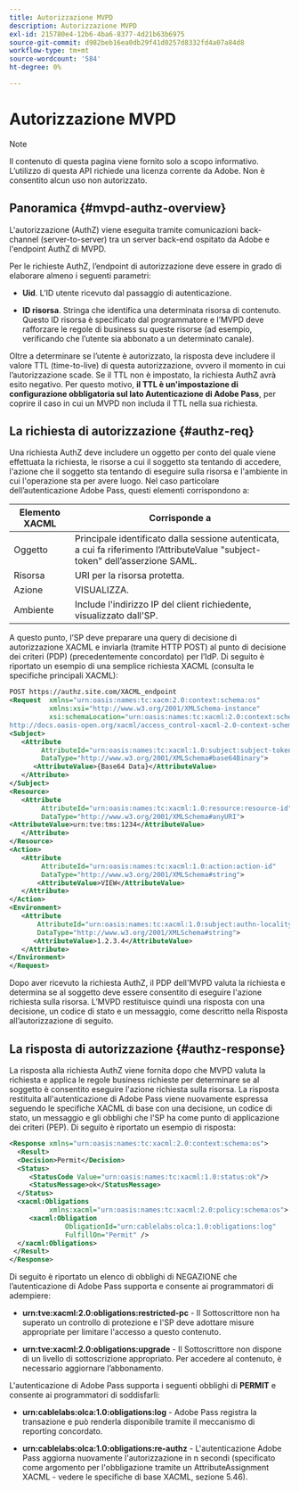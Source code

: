 ```yaml
---
title: Autorizzazione MVPD
description: Autorizzazione MVPD
exl-id: 215780e4-12b6-4ba6-8377-4d21b63b6975
source-git-commit: d982beb16ea0db29f41d0257d8332fd4a07a84d8
workflow-type: tm+mt
source-wordcount: '584'
ht-degree: 0%

---
```


# Autorizzazione MVPD

>[!NOTE]
>
>Il contenuto di questa pagina viene fornito solo a scopo informativo. L’utilizzo di questa API richiede una licenza corrente da Adobe. Non è consentito alcun uso non autorizzato.

## Panoramica {#mvpd-authz-overview}

L&#39;autorizzazione (AuthZ) viene eseguita tramite comunicazioni back-channel (server-to-server) tra un server back-end ospitato da Adobe e l&#39;endpoint AuthZ di MVPD.

Per le richieste AuthZ, l’endpoint di autorizzazione deve essere in grado di elaborare almeno i seguenti parametri:

* **Uid**. L’ID utente ricevuto dal passaggio di autenticazione.

* **ID risorsa**. Stringa che identifica una determinata risorsa di contenuto. Questo ID risorsa è specificato dal programmatore e l’MVPD deve rafforzare le regole di business su queste risorse (ad esempio, verificando che l’utente sia abbonato a un determinato canale).

Oltre a determinare se l’utente è autorizzato, la risposta deve includere il valore TTL (time-to-live) di questa autorizzazione, ovvero il momento in cui l’autorizzazione scade. Se il TTL non è impostato, la richiesta AuthZ avrà esito negativo.  Per questo motivo, **il TTL è un&#39;impostazione di configurazione obbligatoria sul lato Autenticazione di Adobe Pass**, per coprire il caso in cui un MVPD non includa il TTL nella sua richiesta.

## La richiesta di autorizzazione {#authz-req}

Una richiesta AuthZ deve includere un oggetto per conto del quale viene effettuata la richiesta, le risorse a cui il soggetto sta tentando di accedere, l&#39;azione che il soggetto sta tentando di eseguire sulla risorsa e l&#39;ambiente in cui l&#39;operazione sta per avere luogo. Nel caso particolare dell’autenticazione Adobe Pass, questi elementi corrispondono a:

| Elemento XACML | Corrisponde a |
|---------------|--------------------------------------------------------------------------------------------------------------------------------|
| Oggetto | Principale identificato dalla sessione autenticata, a cui fa riferimento l’AttributeValue &quot;subject-token&quot; dell’asserzione SAML. |
| Risorsa | URI per la risorsa protetta. |
| Azione | VISUALIZZA. |
| Ambiente | Include l&#39;indirizzo IP del client richiedente, visualizzato dall&#39;SP. |



A questo punto, l’SP deve preparare una query di decisione di autorizzazione XACML e inviarla (tramite HTTP POST) al punto di decisione dei criteri (PDP) (precedentemente concordato) per l’IdP. Di seguito è riportato un esempio di una semplice richiesta XACML (consulta le specifiche principali XACML):

```XML
POST https://authz.site.com/XACML_endpoint
<Request  xmlns="urn:oasis:names:tc:xacm:2.0:context:schema:os"
          xmlns:xsi="http://www.w3.org/2001/XMLSchema-instance"
          xsi:schemaLocation="urn:oasis:names:tc:xacml:2.0:context:schema:os
http://docs.oasis-open.org/xacml/access_control-xacml-2.0-context-schema-os.xsd">
<Subject>
   <Attribute
        AttributeId="urn:oasis:names:tc:xacml:1.0:subject:subject-token"
        DataType="http://www.w3.org/2001/XMLSchema#base64Binary">
      <AttributeValue>{Base64 Data}</AttributeValue>
   </Attribute>
</Subject>
<Resource>
   <Attribute
        AttributeId="urn:oasis:names:tc:xacml:1.0:resource:resource-id"
        DataType="http://www.w3.org/2001/XMLSchema#anyURI">
<AttributeValue>urn:tve:tms:1234</AttributeValue>
   </Attribute>
</Resource>
<Action>
   <Attribute
        AttributeId="urn:oasis:names:tc:xacml:1.0:action:action-id"
        DataType="http://www.w3.org/2001/XMLSchema#string">
       <AttributeValue>VIEW</AttributeValue>
   </Attribute>
</Action>
<Environment>
   <Attribute
       AttributeId="urn:oasis:names:tc:xacml:1.0:subject:authn-locality:ip-address"
       DataType="http://www.w3.org/2001/XMLSchema#string">
      <AttributeValue>1.2.3.4</AttributeValue>
   </Attribute>
</Environment>
</Request>
```


Dopo aver ricevuto la richiesta AuthZ, il PDP dell&#39;MVPD valuta la richiesta e determina se al soggetto deve essere consentito di eseguire l&#39;azione richiesta sulla risorsa. L’MVPD restituisce quindi una risposta con una decisione, un codice di stato e un messaggio, come descritto nella Risposta all’autorizzazione di seguito.

## La risposta di autorizzazione {#authz-response}

La risposta alla richiesta AuthZ viene fornita dopo che MVPD valuta la richiesta e applica le regole business richieste per determinare se al soggetto è consentito eseguire l&#39;azione richiesta sulla risorsa. La risposta restituita all&#39;autenticazione di Adobe Pass viene nuovamente espressa seguendo le specifiche XACML di base con una decisione, un codice di stato, un messaggio e gli obblighi che l&#39;SP ha come punto di applicazione dei criteri (PEP). Di seguito è riportato un esempio di risposta:

```XML
<Response xmlns="urn:oasis:names:tc:xacml:2.0:context:schema:os">
  <Result>
  <Decision>Permit</Decision>
  <Status>
     <StatusCode Value="urn:oasis:names:tc:xacml:1.0:status:ok"/>
     <StatusMessage>ok</StatusMessage>
  </Status>
  <xacml:Obligations     
          xmlns:xacml="urn:oasis:names:tc:xacml:2.0:policy:schema:os">
     <xacml:Obligation    
              ObligationId="urn:cablelabs:olca:1.0:obligations:log"
              FulfillOn="Permit" />
  </xacml:Obligations>
 </Result>
</Response>
```

Di seguito è riportato un elenco di obblighi di NEGAZIONE che l’autenticazione di Adobe Pass supporta e consente ai programmatori di adempiere:

* **urn:tve:xacml:2.0:obligations:restricted-pc** - Il Sottoscrittore non ha superato un controllo di protezione e l&#39;SP deve adottare misure appropriate per limitare l&#39;accesso a questo contenuto.

* **urn:tve:xacml:2.0:obligations:upgrade** - Il Sottoscrittore non dispone di un livello di sottoscrizione appropriato.  Per accedere al contenuto, è necessario aggiornare l’abbonamento.

L&#39;autenticazione di Adobe Pass supporta i seguenti obblighi di **PERMIT** e consente ai programmatori di soddisfarli:

* **urn:cablelabs:olca:1.0:obligations:log** - Adobe Pass registra la transazione e può renderla disponibile tramite il meccanismo di reporting concordato.

* **urn:cablelabs:olca:1.0:obligations:re-authz** - L&#39;autenticazione Adobe Pass aggiorna nuovamente l&#39;autorizzazione in n secondi (specificato come argomento per l&#39;obbligazione tramite un AttributeAssignment XACML - vedere le specifiche di base XACML, sezione 5.46).

<!--
>![RelatedInformation]
>* [Preflight Authorization](/help/authentication/preflight-authz.md)
>* [Authentication](/help/authentication/authn-usecase.md)
-->
